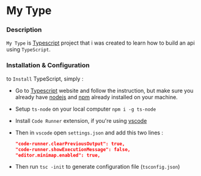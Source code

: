 # My Type

### Description

`My Type` is [Typescript](https://www.typescriptlang.org/) project that i was created to learn how to build an api using `TypeScript`.

### Installation & Configuration

to `Install` TypeScript, simply :

- Go to  [Typescript](https://www.typescriptlang.org/) website and follow the instruction, but make sure you already have [nodejs](https://nodejs.org/en/) and [npm](https://www.npmjs.com/) already installed on your machine.
- Setup `ts-node` on your local computer `npm i -g ts-node`
- Install `Code Runner` extension, if you're using [vscode](https://code.visualstudio.com/)
- Then in `vscode` open `settings.json` and add this two lines :

    ```json
    "code-runner.clearPreviousOutput": true,
    "code-runner.showExecutionMessage": false,
    "editor.minimap.enabled": true,
    ```

- Then run `tsc -init` to generate configuration file (`tsconfig.json`)

